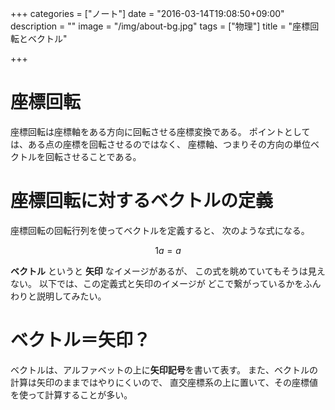 +++
categories = ["ノート"]
date = "2016-03-14T19:08:50+09:00"
description = ""
image = "/img/about-bg.jpg"
tags = ["物理"]
title = "座標回転とベクトル"

+++

# 座標回転

座標回転は座標軸をある方向に回転させる座標変換である。
ポイントとしては、ある点の座標を回転させるのではなく、
座標軸、つまりその方向の単位ベクトルを回転させることである。

# 座標回転に対するベクトルの定義

座標回転の回転行列を使ってベクトルを定義すると、
次のような式になる。

$$ 1a = a $$

**ベクトル** というと **矢印** なイメージがあるが、
この式を眺めていてもそうは見えない。
以下では、この定義式と矢印のイメージが
どこで繋がっているかをふんわりと説明してみたい。


# ベクトル＝矢印？

ベクトルは、アルファベットの上に**矢印記号**を書いて表す。
また、ベクトルの計算は矢印のままではやりにくいので、
直交座標系の上に置いて、その座標値を使って計算することが多い。
